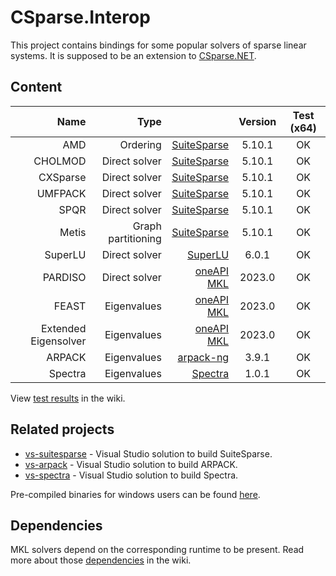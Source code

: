 # CSparse.Interop

This project contains bindings for some popular solvers of sparse linear systems. It is supposed to be an extension to [CSparse.NET](https://github.com/wo80/CSparse.NET).

## Content

| Name      | Type |          | Version | Test (x64) |
|----------:|-----:|---------:|:-------:|:----------:|
| AMD     | Ordering      | [SuiteSparse](https://github.com/DrTimothyAldenDavis/SuiteSparse) | 5.10.1 | OK |
| CHOLMOD | Direct solver | [SuiteSparse](https://github.com/DrTimothyAldenDavis/SuiteSparse) | 5.10.1 | OK |
| CXSparse | Direct solver | [SuiteSparse](https://github.com/DrTimothyAldenDavis/SuiteSparse) | 5.10.1 | OK |
| UMFPACK | Direct solver | [SuiteSparse](https://github.com/DrTimothyAldenDavis/SuiteSparse) | 5.10.1 | OK |
| SPQR    | Direct solver | [SuiteSparse](https://github.com/DrTimothyAldenDavis/SuiteSparse) | 5.10.1 | OK |
| Metis   | Graph partitioning | [SuiteSparse](https://github.com/DrTimothyAldenDavis/SuiteSparse) | 5.10.1 | OK |
| SuperLU | Direct solver | [SuperLU](https://github.com/xiaoyeli/superlu) | 6.0.1 | OK |
| PARDISO | Direct solver | [oneAPI MKL](https://www.intel.com/content/www/us/en/develop/documentation/onemkl-developer-reference-c/top/sparse-solver-routines/onemkl-pardiso-parallel-direct-sparse-solver-iface.html) | 2023.0 | OK |
| FEAST   | Eigenvalues   | [oneAPI MKL](https://www.intel.com/content/www/us/en/develop/documentation/onemkl-developer-reference-fortran/top/extended-eigensolver-routines/ext-eigensolve-ifaces-for-eigenval-within-interval/extended-eigensolver-predefined-interfaces.html) | 2023.0 | OK |
| Extended Eigensolver | Eigenvalues   | [oneAPI MKL](https://www.intel.com/content/www/us/en/develop/documentation/onemkl-developer-reference-fortran/top/extended-eigensolver-routines/extended-eigensolver-interfaces/ext-eigensolve-ifaces-find-large-small-eigenvalues.html) | 2023.0 | OK |
| ARPACK  | Eigenvalues   | [arpack-ng](https://github.com/opencollab/arpack-ng) | 3.9.1 | OK |
| Spectra  | Eigenvalues   | [Spectra](https://github.com/yixuan/spectra) | 1.0.1 | OK |

View [test results](https://github.com/wo80/csparse-interop/wiki/Test-Results) in the wiki.

## Related projects

* [vs-suitesparse](https://github.com/wo80/vs-suitesparse/) - Visual Studio solution to build SuiteSparse.
* [vs-arpack](https://github.com/wo80/vs-arpack/) - Visual Studio solution to build ARPACK.
* [vs-spectra](https://github.com/wo80/vs-spectra/) - Visual Studio solution to build Spectra.

Pre-compiled binaries for windows users can be found [here](http://wo80.bplaced.net/packages/#tag:math).

## Dependencies

MKL solvers depend on the corresponding runtime to be present. Read more about those [dependencies](https://github.com/wo80/csparse-interop/wiki/Dependencies) in the wiki.
